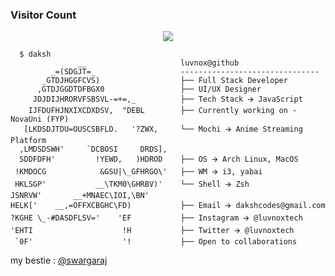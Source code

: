<h3>Visitor Count</h3>

<p align = "center"><img src = "https://count.getloli.com/get/@:1vnx?theme=rule34" </p></br>

```shell
  $ daksh
               __                     luvnox@github
         _=(SDGJT=_                   -------------------------------
       _GTDJHGGFCVS)                  ├── Full Stack Developer 
      ,GTDJGGDTDFBGX0                 ├── UI/UX Designer
     JDJDIJHRORVFSBSVL-=+=,_          ├── Tech Stack 🡪 JavaScript 
    IJFDUFHJNXIXCDXDSV,  "DEBL        ├── Currently working on - NovaUni (FYP) 
   [LKDSDJTDU=OUSCSBFLD.   '?ZWX,     └── Mochi 🡪 Anime Streaming Platform
  ,LMDSDSWH'     `DCBOSI     DRDS],    
  SDDFDFH'         !YEWD,   )HDROD    ├── OS 🡪 Arch Linux, MacOS 
 !KMDOCG            &GSU|\_GFHRGO\'   ├── WM 🡪 i3, yabai 
 HKLSGP'           __\TKM0\GHRBV)'    └── Shell 🡪 Zsh
JSNRVW'       __+MNAEC\IOI,\BN'        
HELK['    __,=OFFXCBGHC\FD)           ├── Email 🡪 dakshcodes@gmail.com 
?KGHE \_-#DASDFLSV='    'EF           ├── Instagram 🡪 @luvnoxtech
'EHTI                    !H           ├── Twitter 🡪 @luvnoxtech
 `0F'                    '!           ├── Open to collaborations 
```

my bestie : [@swargaraj](https://github.com/swargaraj)
